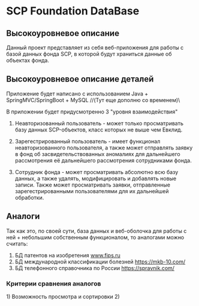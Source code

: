 # SCP Foundation DataBase
<h2>Высокоуровневое описание</h2>
Данный проект представляет из себя веб-приложения для работы с базой данных фонда SCP, в которой будут храниться данные об объектах фонда.

<h2>Высокоуровневое описание деталей</h2>

Приложение будет написано с использованием Java + SpringMVC/SpringBoot + MySQL //(Тут еще дополню со временем)\\

В приложении будет придусмотренно 3 "уровня взаимодействия"

1) Неавторизованный пользователь - может только просматривать базу данных SCP-объектов, класс которых не выше чем Евклид.

2) Зарегестрированный пользователь - имеет функционал неавторизованного пользователя, а также может отправлять заявку в фонд об засвидетельствованных аномалиях для дальнейшего рассмотрения её дальнейшего рассмотрения сотрудниками фонда.

3) Сотрудник фонда - может просматривать абсолютно всю базу данных, а также удалять, модифицировать и добавлять новые записи. Также может просматривать заявки, отправленные зарегестрированными пользователями для их дальнейшей обработки.

<h2>Аналоги</h2>
  
  Так как это, по своей сути, база данных и веб-оболочка для работы с ней + небольшим собственным функционалом, то аналогами можно считать:
  1) БД патентов на изобретения www.fips.ru
  2) БД международной классификации болезней https://mkb-10.com/
  3) БД телефонного справочника по России https://spravnik.com/

<h3>Критерии сравнения аналогов</h3>
1) Возможность просмотра и сортировки
2) 
